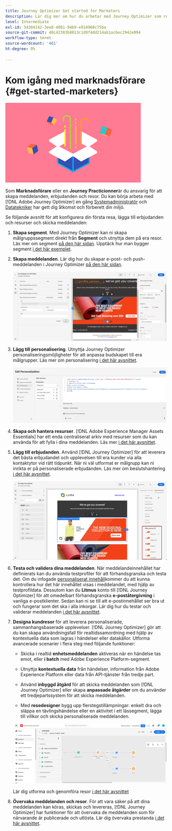 ```yaml
---
title: Journey Optimizer Get started for Marketers
description: Lär dig mer om hur du arbetar med Journey Optimizer som resande
level: Intermediate
exl-id: 34304142-3ee8-4081-94b9-e914968c75ba
source-git-commit: 40c42303b8013c1d9f4dd214ab1acbec2942e094
workflow-type: tm+mt
source-wordcount: '461'
ht-degree: 0%

---
```


# Kom igång med marknadsförare {#get-started-marketers}

![marknadsförare](assets/do-not-localize/user-3.png)

Som **Marknadsförare** eller en **Journey Practicionner**&#x200B;är du ansvarig för att skapa meddelanden, erbjudanden och resor. Du kan börja arbeta med [!DNL Adobe Journey Optimizer] en gång [Systemadministratör](administrator.md) och [Datatekniker](data-engineer.md) har gett dig åtkomst och förberett din miljö.

Se följande avsnitt för att konfigurera din första resa, lägga till erbjudanden och resurser och skicka meddelanden:

1. **Skapa segment**. Med Journey Optimizer kan ni skapa målgruppssegment direkt från **Segment** och utnyttja dem på era resor.  Läs mer om segment [på den här sidan](../../segment/about-segments.md). Upptäck hur man bygger segment [i det här exemplet](../../segment/creating-a-segment.md).

1. **Skapa meddelanden**. Lär dig hur du skapar e-post- och push-meddelanden i Journey Optimizer [på den här sidan](../../messages/get-started-content.md).

   ![](../assets/email_designer_7.png)

1. **Lägg till personalisering**. Utnyttja Journey Optimizer personaliseringsmöjligheter för att anpassa budskapet till era målgrupper. Läs mer om personalisering [i det här avsnittet](../../personalization/personalize.md).

   ![](../assets/perso_ee2.png)

1. **Skapa och hantera resurser**. [!DNL Adobe Experience Manager Assets Essentials] har ett enda centraliserat arkiv med resurser som du kan använda för att fylla i dina meddelanden. Läs mer [i det här avsnittet](../../design/assets-essentials.md).

1. **Lägg till erbjudanden**. Använd [!DNL Journey Optimizer] för att leverera det bästa erbjudandet och upplevelsen till era kunder via alla kontaktytor vid rätt tidpunkt. När ni väl utformat er målgrupp kan ni inrikta er på personaliserade erbjudanden. Läs mer om beslutshantering [i det här avsnittet](../../offers/get-started/starting-offer-decisioning.md).

   ![](../assets/offers-e2e-offers-displayed.png)

1. **Testa och validera dina meddelanden**. När meddelandeinnehållet har definierats kan du använda testprofiler för att förhandsgranska och testa det. Om du infogade [personaliserat innehåll](../../personalization/personalize.md)kommer du att kunna kontrollera hur det här innehållet visas i meddelandet, med hjälp av testprofildata. Dessutom kan du **Litmus** konto till [!DNL Journey Optimizer] för att omedelbart förhandsgranska **e-poståtergivning** i vanliga e-postklienter. Sedan kan ni se till att e-postinnehållet ser bra ut och fungerar som det ska i alla inkorgar. Lär dig hur du testar och validerar meddelanden [i det här avsnittet](../../design/preview.md).

1. **Designa kundresor** för att leverera personaliserade, sammanhangsbaserade upplevelser. [!DNL Journey Optimizer] gör att du kan skapa användningsfall för realtidssamordning med hjälp av kontextuella data som lagras i händelser eller datakällor. Utforma avancerade scenarier i flera steg med följande funktioner:

   * Skicka i realtid **enhetsmeddelanden** aktiveras när en händelse tas emot, eller **i batch** med Adobe Experience Platform-segment.

   * Utnyttja **kontextuella data** från händelser, information från Adobe Experience Platform eller data från API-tjänster från tredje part.

   * Använd **inbyggd åtgärd** för att skicka meddelanden som [!DNL Journey Optimizer] eller skapa **anpassade åtgärder** om du använder ett tredjepartssystem för att skicka meddelanden.

   * Med **resedesigner** bygg upp flerstegstillämpningar: enkelt dra och släppa en tävlingshändelse eller en aktivitet i ett lässegment, lägga till villkor och skicka personaliserade meddelanden.

   ![](../assets/copy-paste3.png)

   Lär dig utforma och genomföra resor [i det här avsnittet](../../building-journeys/journey-gs.md)

1. **Övervaka meddelanden och resor**. För att vara säker på att dina meddelanden kan köras, skickas och levereras, [!DNL Journey Optimizer] har funktioner för att övervaka de meddelanden som för närvarande är publicerade och utlösta. Lär dig övervaka prestanda [i det här avsnittet](../../reports/message-monitoring.md).

